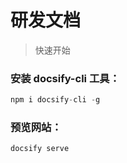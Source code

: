 # 研发文档

> 快速开始

### 安装 docsify-cli 工具：
``` javascript
npm i docsify-cli -g
```

### 预览网站：
``` javascript
docsify serve
```
